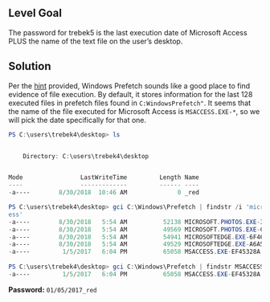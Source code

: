 ## Level Goal
The password for trebek5 is the last execution date of Microsoft Access PLUS the name of the text file on the user’s desktop.

## Solution
Per the [hint](https://cloud.google.com/blog/topics/threat-intelligence/execute/) provided, Windows Prefetch sounds like a good place to find evidence of file execution. By default, it stores information for the last 128 executed files in prefetch files found in <code>C:WindowsPrefetch"</code>. It seems that the name of the file executed for Microsoft Access is <code>MSACCESS.EXE-*</code>, so we will pick the date specifically for that one. 
```powershell
PS C:\users\trebek4\desktop> ls


    Directory: C:\users\trebek4\desktop


Mode                LastWriteTime         Length Name                          
----                -------------         ------ ----                          
-a----        8/30/2018  10:46 AM              0 _red    

PS C:\users\trebek4\desktop> gci C:\Windows\Prefetch | findstr /i 'microsoft acc
ess'                                                                            
-a----        8/30/2018   5:54 AM          52138 MICROSOFT.PHOTOS.EXE-31469B2C. 
-a----        8/30/2018   5:54 AM          49569 MICROSOFT.PHOTOS.EXE-C4759B04. 
-a----        8/30/2018   5:54 AM          54941 MICROSOFTEDGE.EXE-6F460926.pf  
-a----        8/30/2018   5:54 AM          49529 MICROSOFTEDGE.EXE-A6A5C345.pf  
-a----         1/5/2017   6:04 PM          65058 MSACCESS.EXE-EF45328A.pf
  
PS C:\users\trebek4\desktop> gci C:\Windows\Prefetch | findstr MSACCESS         
-a----         1/5/2017   6:04 PM          65058 MSACCESS.EXE-EF45328A.pf   
```
<strong>Password:</strong> <code>01/05/2017_red</code>
